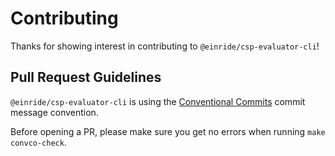 # Contributing

Thanks for showing interest in contributing to `@einride/csp-evaluator-cli`!

## Pull Request Guidelines

`@einride/csp-evaluator-cli` is using the
[Conventional Commits](https://www.conventionalcommits.org/) commit message convention.

Before opening a PR, please make sure you get no errors when running `make convco-check`.
